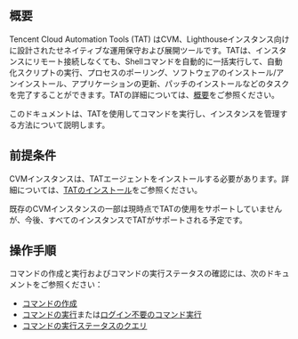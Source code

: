 ## 概要
Tencent Cloud Automation Tools (TAT) はCVM、Lighthouseインスタンス向けに設計されたせネイティブな運用保守および展開ツールです。TATは、インスタンスにリモート接続しなくても、Shellコマンドを自動的に一括実行して、自動化スクリプトの実行、プロセスのポーリング、ソフトウェアのインストール/アンインストール、アプリケーションの更新、パッチのインストールなどのタスクを完了することができます。TATの詳細については、[概要](https://intl.cloud.tencent.com/document/product/1147/46034)をご参照ください。

このドキュメントは、TATを使用してコマンドを実行し、インスタンスを管理する方法について説明します。

##  前提条件
CVMインスタンスは、TATエージェントをインストールする必要があります。詳細については、[TATのインストール](https://intl.cloud.tencent.com/document/product/1147/46042)をご参照ください。


<dx-alert infotype="explain" title="">
既存のCVMインスタンスの一部は現時点でTATの使用をサポートしていませんが、今後、すべてのインスタンスでTATがサポートされる予定です。
</dx-alert>



## 操作手順
コマンドの作成と実行およびコマンドの実行ステータスの確認には、次のドキュメントをご参照ください：
- [コマンドの作成](https://intl.cloud.tencent.com/zh/document/product/1147/46040#step-2.-create-a-command)
- [コマンドの実行](https://intl.cloud.tencent.com/zh/document/product/1147/46040#step-3.-execute-the-command)または[ログイン不要のコマンド実行](https://intl.cloud.tencent.com/document/product/1147/46043)
- [コマンドの実行ステータスのクエリ](https://intl.cloud.tencent.com/document/product/1147/46045)
